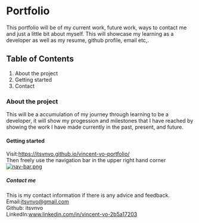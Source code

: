 # Portfolio
This portfolio will be of my current work, future work, ways to contact me and just a little bit about myself. This will showcase my learning as a developer as well as my resume, github profile, email etc,.

## Table of Contents
 1. About the project
 2. Getting started
 3. Contact
 
 ### About the project
 This will be a accumulation of my journey through learning to be a developer, it will show my progession and milestones that I have reached by showing the work I have made currently in the past, present, and future.
 
 #### Getting started
 Visit:https://itsvnvo.github.io/vincent-vo-portfolio/ \
 Then freely  use the navigation bar  in the upper right hand corner \
 [![nav-bar.png](https://i.postimg.cc/8kKGDYt5/nav-bar.png)](https://postimg.cc/V5CpWKyQ)
 
 ##### Contact me
 This is my contact information if there is any advice and feedback. \
 Email:itsvnvo@gmail.com \
 Github: itsvnvo \
 LinkedIn:www.linkedin.com/in/vincent-vo-2b5a17203
